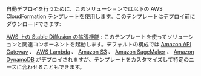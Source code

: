 自動デプロイを行うために、このソリューションでは以下の AWS CloudFormation テンプレートを使用します。このテンプレートはデプロイ前にダウンロードできます:

[AWS 上の Stable Diffusion の拡張機能](https://console.aws.amazon.com/cloudformation/home?#/stacks/create/template?stackName=stable-diffusion-aws&templateURL=https://aws-gcr-solutions.s3.amazonaws.com/stable-diffusion-aws-extension-github-mainline/latest/custom-domain/Extension-for-Stable-Diffusion-on-AWS.template.json) : このテンプレートを使ってソリューションと関連コンポーネントを起動します。デフォルトの構成では [Amazon API Gateway](https://aws.amazon.com/api-gateway/) 、 [AWS Lambda](https://aws.amazon.com/lambda/) 、 [Amazon S3](https://aws.amazon.com/s3/) 、 [Amazon SageMaker](https://aws.amazon.com/sagemaker/) 、 [Amazon DynamoDB](https://aws.amazon.com/dynamodb/) がデプロイされますが、テンプレートをカスタマイズして特定のニーズに合わせることもできます。
